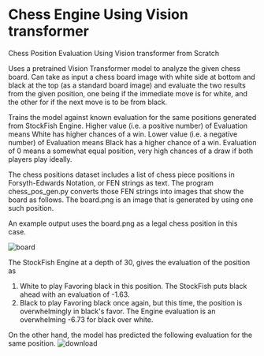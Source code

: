 # Chess Engine Using Vision transformer
Chess Position Evaluation Using Vision transformer from Scratch

Uses a pretrained Vision Transformer model to analyze the given chess board.
Can take as input a chess board image with white side at bottom and black at the top (as a standard board image)
and evaluate the two results from the given position, one being if the immediate move is for white, and the other
for if the next move is to be from black.

Trains the model against known evaluation for the same positions generated from StockFish Engine.
Higher value (i.e. a positive number) of Evaluation means White has higher chances of a win.
Lower value (i.e. a negative number) of Evaluation means Black has a higher chance of a win.
Evaluation of 0 means a somewhat equal position, very high chances of a draw if both players play ideally.

The chess positions dataset includes a list of chess piece positions in Forsyth-Edwards Notation, or FEN strings
as text. The program chess_pos_gen.py converts those FEN strings into images that show the board as follows.
The board.png is an image that is generated by using one such position.

An example output uses the board.png as a legal chess position in this case.

![board](https://github.com/user-attachments/assets/782f135c-67f7-4ced-a68e-7401be74c6cf)


The StockFish Engine at a depth of 30, gives the evaluation of the position as
1. White to play
  Favoring black in this position.
  The StockFish puts black ahead with an evaluation of -1.63.
3. Black to play
  Favoring black once again, but this time, the position is overwhelmingly in black's favor.
  The Engine evaluation is an overwhelming -6.73 for black over white.

On the other hand, the model has predicted the following evaluation for the same position.
![download](https://github.com/user-attachments/assets/b541abe6-69e9-4a60-acda-340c19e5040d)
